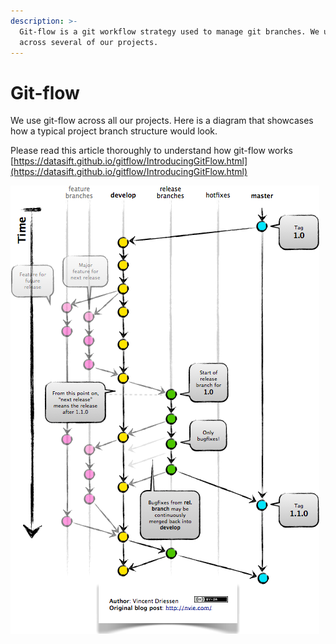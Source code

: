 ```yaml
---
description: >-
  Git-flow is a git workflow strategy used to manage git branches. We use this
  across several of our projects.
---
```


# Git-flow

We use git-flow across all our projects. Here is a diagram that showcases how a typical project branch structure would look.

Please read this article thoroughly to understand how git-flow works [https://datasift.github.io/gitflow/IntroducingGitFlow.html](https://datasift.github.io/gitflow/IntroducingGitFlow.html)

![](../../.gitbook/assets/image.png)

